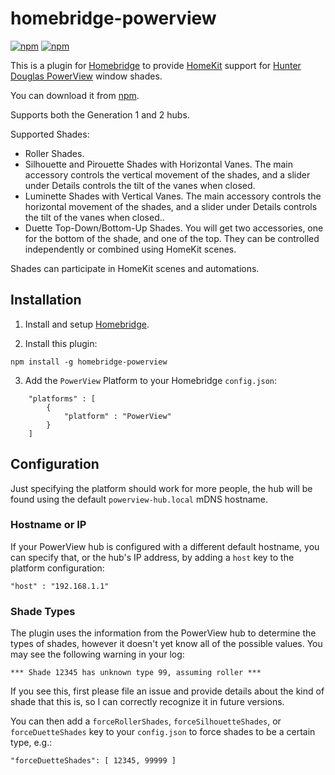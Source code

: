 # homebridge-powerview
[![npm](https://img.shields.io/npm/v/homebridge-powerview.svg)](https://www.npmjs.com/package/homebridge-powerview)
[![npm](https://img.shields.io/npm/dt/homebridge-powerview.svg)](https://www.npmjs.com/package/homebridge-powerview)

This is a plugin for [Homebridge](https://github.com/nfarina/homebridge) to provide [HomeKit](https://www.apple.com/uk/ios/home/) support for [Hunter Douglas PowerView](https://www.hunterdouglas.com/operating-systems/motorized/powerview-motorization) window shades.

You can download it from [npm](https://www.npmjs.com/package/homebridge-powerview).

Supports both the Generation 1 and 2 hubs.

Supported Shades:

 * Roller Shades.
 * Silhouette and Pirouette Shades with Horizontal Vanes. The main accessory controls the vertical movement of the shades, and a slider under Details controls the tilt of the vanes when closed.
 * Luminette Shades with Vertical Vanes. The main accessory controls the horizontal movement of the shades, and a slider under Details controls the tilt of the vanes when closed..
 * Duette Top-Down/Bottom-Up Shades. You will get two accessories, one for the bottom of the shade, and one of the top. They can be controlled independently or combined using HomeKit scenes.

 Shades can participate in HomeKit scenes and automations.

## Installation

1. Install and setup [Homebridge](https://github.com/nfarina/homebridge).

2. Install this plugin:
```
npm install -g homebridge-powerview
```
3. Add the `PowerView` Platform to your Homebridge `config.json`:

```
    "platforms" : [
        {   
            "platform" : "PowerView"
        }
    ]
```

## Configuration

Just specifying the platform should work for more people, the hub will be found using the default `powerview-hub.local` mDNS hostname.

### Hostname or IP

If your PowerView hub is configured with a different default hostname, you can specify that, or the hub's IP address, by adding a `host` key to the platform configuration:

```
"host" : "192.168.1.1"
```

### Shade Types

The plugin uses the information from the PowerView hub to determine the types of shades, however it doesn't yet know all of the possible values. You may see the following warning in your log:

```
*** Shade 12345 has unknown type 99, assuming roller ***
```

If you see this, first please file an issue and provide details about the kind of shade that this is, so I can correctly recognize it in future versions.

You can then add a `forceRollerShades`, `forceSilhouetteShades`, or `forceDuetteShades` key to your `config.json` to force shades to be a certain type, e.g.:

```
"forceDuetteShades": [ 12345, 99999 ]
```